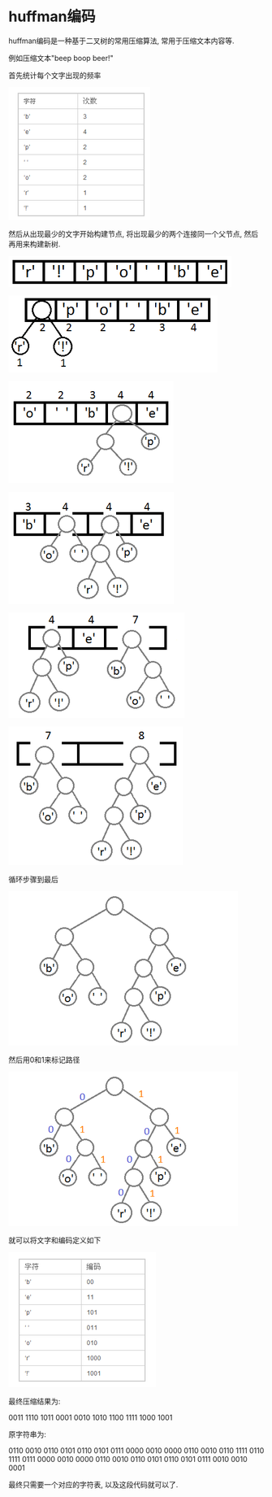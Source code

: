 # huffman编码

huffman编码是一种基于二叉树的常用压缩算法, 常用于压缩文本内容等. 

例如压缩文本"beep boop beer!" 

首先统计每个文字出现的频率

![img](../img/20180712001.png)

然后从出现最少的文字开始构建节点, 将出现最少的两个连接同一个父节点, 然后再用来构建新树.

![img](../img/20180712002.png)

![img](../img/20180712003.png)

![img](../img/20180712004.png)

![img](../img/20180712005.png)

![img](../img/20180712006.png)

![img](../img/20180712007.png)

循环步骤到最后

![img](../img/20180712008.png)

然后用0和1来标记路径

![img](../img/20180712009.png)

就可以将文字和编码定义如下

![img](../img/20180712010.png)

最终压缩结果为: 

0011 1110 1011 0001 0010 1010 1100 1111 1000 1001

原字符串为: 

0110 0010 0110 0101 0110 0101 0111 0000 0010 0000 0110 0010 0110 1111 0110 1111 0111 0000 0010 0000 0110 0010 0110 0101 0110 0101 0111 0010 0010 0001

最终只需要一个对应的字符表, 以及这段代码就可以了. 

